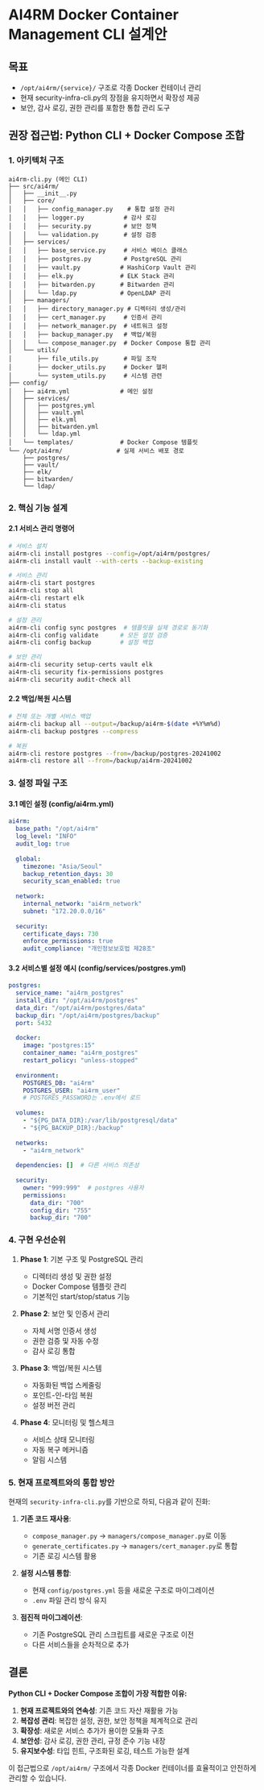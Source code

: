 # AI4RM Docker Container Management CLI 설계안

## 목표
- `/opt/ai4rm/{service}/` 구조로 각종 Docker 컨테이너 관리
- 현재 security-infra-cli.py의 장점을 유지하면서 확장성 제공
- 보안, 감사 로깅, 권한 관리를 포함한 통합 관리 도구

## 권장 접근법: Python CLI + Docker Compose 조합

### 1. 아키텍처 구조

```
ai4rm-cli.py (메인 CLI)
├── src/ai4rm/
│   ├── __init__.py
│   ├── core/
│   │   ├── config_manager.py    # 통합 설정 관리
│   │   ├── logger.py           # 감사 로깅
│   │   ├── security.py         # 보안 정책
│   │   └── validation.py       # 설정 검증
│   ├── services/
│   │   ├── base_service.py     # 서비스 베이스 클래스
│   │   ├── postgres.py         # PostgreSQL 관리
│   │   ├── vault.py           # HashiCorp Vault 관리
│   │   ├── elk.py             # ELK Stack 관리
│   │   ├── bitwarden.py       # Bitwarden 관리
│   │   └── ldap.py            # OpenLDAP 관리
│   ├── managers/
│   │   ├── directory_manager.py # 디렉터리 생성/관리
│   │   ├── cert_manager.py     # 인증서 관리
│   │   ├── network_manager.py  # 네트워크 설정
│   │   ├── backup_manager.py   # 백업/복원
│   │   └── compose_manager.py  # Docker Compose 통합 관리
│   └── utils/
│       ├── file_utils.py       # 파일 조작
│       ├── docker_utils.py     # Docker 헬퍼
│       └── system_utils.py     # 시스템 관련
├── config/
│   ├── ai4rm.yml              # 메인 설정
│   ├── services/
│   │   ├── postgres.yml
│   │   ├── vault.yml
│   │   ├── elk.yml
│   │   ├── bitwarden.yml
│   │   └── ldap.yml
│   └── templates/             # Docker Compose 템플릿
└── /opt/ai4rm/               # 실제 서비스 배포 경로
    ├── postgres/
    ├── vault/
    ├── elk/
    ├── bitwarden/
    └── ldap/
```

### 2. 핵심 기능 설계

#### 2.1 서비스 관리 명령어
```bash
# 서비스 설치
ai4rm-cli install postgres --config=/opt/ai4rm/postgres/
ai4rm-cli install vault --with-certs --backup-existing

# 서비스 관리
ai4rm-cli start postgres
ai4rm-cli stop all
ai4rm-cli restart elk
ai4rm-cli status

# 설정 관리
ai4rm-cli config sync postgres  # 템플릿을 실제 경로로 동기화
ai4rm-cli config validate      # 모든 설정 검증
ai4rm-cli config backup        # 설정 백업

# 보안 관리
ai4rm-cli security setup-certs vault elk
ai4rm-cli security fix-permissions postgres
ai4rm-cli security audit-check all
```

#### 2.2 백업/복원 시스템
```bash
# 전체 또는 개별 서비스 백업
ai4rm-cli backup all --output=/backup/ai4rm-$(date +%Y%m%d)
ai4rm-cli backup postgres --compress

# 복원
ai4rm-cli restore postgres --from=/backup/postgres-20241002
ai4rm-cli restore all --from=/backup/ai4rm-20241002
```

### 3. 설정 파일 구조

#### 3.1 메인 설정 (config/ai4rm.yml)
```yaml
ai4rm:
  base_path: "/opt/ai4rm"
  log_level: "INFO"
  audit_log: true
  
  global:
    timezone: "Asia/Seoul"
    backup_retention_days: 30
    security_scan_enabled: true
    
  network:
    internal_network: "ai4rm_network"
    subnet: "172.20.0.0/16"
    
  security:
    certificate_days: 730
    enforce_permissions: true
    audit_compliance: "개인정보보호법 제28조"
```

#### 3.2 서비스별 설정 예시 (config/services/postgres.yml)
```yaml
postgres:
  service_name: "ai4rm_postgres"
  install_dir: "/opt/ai4rm/postgres"
  data_dir: "/opt/ai4rm/postgres/data"
  backup_dir: "/opt/ai4rm/postgres/backup"
  port: 5432
  
  docker:
    image: "postgres:15"
    container_name: "ai4rm_postgres"
    restart_policy: "unless-stopped"
    
  environment:
    POSTGRES_DB: "ai4rm"
    POSTGRES_USER: "ai4rm_user"
    # POSTGRES_PASSWORD는 .env에서 로드
    
  volumes:
    - "${PG_DATA_DIR}:/var/lib/postgresql/data"
    - "${PG_BACKUP_DIR}:/backup"
    
  networks:
    - "ai4rm_network"
    
  dependencies: []  # 다른 서비스 의존성
  
  security:
    owner: "999:999"  # postgres 사용자
    permissions:
      data_dir: "700"
      config_dir: "755"
      backup_dir: "700"
```

### 4. 구현 우선순위

1. **Phase 1**: 기본 구조 및 PostgreSQL 관리
   - 디렉터리 생성 및 권한 설정
   - Docker Compose 템플릿 관리
   - 기본적인 start/stop/status 기능

2. **Phase 2**: 보안 및 인증서 관리
   - 자체 서명 인증서 생성
   - 권한 검증 및 자동 수정
   - 감사 로깅 통합

3. **Phase 3**: 백업/복원 시스템
   - 자동화된 백업 스케줄링
   - 포인트-인-타임 복원
   - 설정 버전 관리

4. **Phase 4**: 모니터링 및 헬스체크
   - 서비스 상태 모니터링
   - 자동 복구 메커니즘
   - 알림 시스템

### 5. 현재 프로젝트와의 통합 방안

현재의 `security-infra-cli.py`를 기반으로 하되, 다음과 같이 진화:

1. **기존 코드 재사용**:
   - `compose_manager.py` → `managers/compose_manager.py`로 이동
   - `generate_certificates.py` → `managers/cert_manager.py`로 통합
   - 기존 로깅 시스템 활용

2. **설정 시스템 통합**:
   - 현재 `config/postgres.yml` 등을 새로운 구조로 마이그레이션
   - `.env` 파일 관리 방식 유지

3. **점진적 마이그레이션**:
   - 기존 PostgreSQL 관리 스크립트를 새로운 구조로 이전
   - 다른 서비스들을 순차적으로 추가

## 결론

**Python CLI + Docker Compose 조합이 가장 적합한 이유:**

1. **현재 프로젝트와의 연속성**: 기존 코드 자산 재활용 가능
2. **복잡성 관리**: 복잡한 설정, 권한, 보안 정책을 체계적으로 관리
3. **확장성**: 새로운 서비스 추가가 용이한 모듈화 구조
4. **보안성**: 감사 로깅, 권한 관리, 규정 준수 기능 내장
5. **유지보수성**: 타입 힌트, 구조화된 로깅, 테스트 가능한 설계

이 접근법으로 `/opt/ai4rm/` 구조에서 각종 Docker 컨테이너를 효율적이고 안전하게 관리할 수 있습니다.

